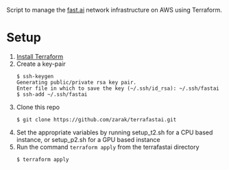 Script to manage the [fast.ai](https://github.com/fastai/courses) network infrastructure on AWS using Terraform.

# Setup

1. [Install Terraform](https://www.terraform.io/intro/getting-started/install.html)
2. Create a key-pair  
    ```
    $ ssh-keygen  
    Generating public/private rsa key pair.  
    Enter file in which to save the key (~/.ssh/id_rsa): ~/.ssh/fastai  
    $ ssh-add ~/.ssh/fastai
    ```
3. Clone this repo  
    ```
    $ git clone https://github.com/zarak/terrafastai.git
    ```
4. Set the appropriate variables by running setup_t2.sh for a CPU based instance, or setup_p2.sh for a GPU based
   instance
5. Run the command `terraform apply` from the terrafastai directory  
    ```
    $ terraform apply
    ```
